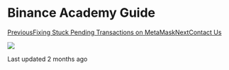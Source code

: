 # Binance Academy Guide

[PreviousFixing Stuck Pending Transactions on MetaMask](fixing-stuck-pending-transactions-on-metamask.md)[NextContact Us](../contact-us-1.md)

![](https://avatars3.githubusercontent.com/u/71368211?v=4)

Last updated 2 months ago

